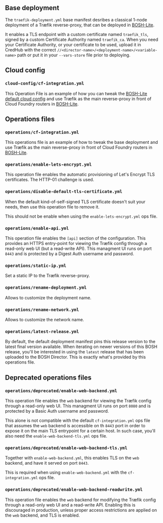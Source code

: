 ## Base deployment

The `traefik-deployment.yml` base manifest desribes a classical 1-node
deployment of a Træfik reverse-proxy, that can be deployed in
[BOSH-Lite](https://bosh.io/docs/bosh-lite.html).

It enables a TLS endpoint with a custom certificate named `traefik_tls`,
signed by a custom Certificate Authority named `traefik_ca`. When you need
your Certificate Authority, or your certificate to be used, upload it in
CredHub with the correct `//<director-name>/<deployment-name>/<variable-name>`
path or put it in your `--vars-store` file prior to deploying.


## Cloud config

### `cloud-config/cf-integration.yml`

This Operation File is an example of how you can tweak the
[BOSH-Lite default cloud config](https://github.com/cloudfoundry/cf-deployment/blob/master/iaas-support/bosh-lite/cloud-config.yml)
and use Træfik as the main reverse-proxy in front of Cloud Foundry routers in
[BOSH-Lite](https://bosh.io/docs/bosh-lite.html).


## Operations files

### `operations/cf-integration.yml`

This operations file is an example of how to tweak the base deployment and use
Træfik as the main reverse-proxy in front of Cloud Foundry routers in
[BOSH-Lite](https://bosh.io/docs/bosh-lite.html).


### `operations/enable-lets-encrypt.yml`

This operation file enables the automatic provisioning of Let's Encrypt TLS
certificates. The HTTP-01 challenge is used.


### `operations/disable-default-tls-certificate.yml`

When the default kind-of-self-signed TLS certificate doesn't suit your needs,
then use this operation file to remove it.

This should not be enable when using the `enable-lets-encrypt.yml` ops file.


### `operations/enable-api.yml`

This operation file enables the `[api]` section of the configuration. This
provides an HTTPS entry-point for viewing the Træfik config through a
read-only web UI (but a read-write API). This managment UI runs on port `8443`
and is protected by a Digest Auth username and password.


### `operations/static-ip.yml`

Set a static IP to the Træfik reverse-proxy.


### `operations/rename-deployment.yml`

Allows to customize the deployment name.


### `operations/rename-network.yml`

Allows to customize the network name.


### `operations/latest-release.yml`

By default, the default deployment manifest pins this release version to the
latest final version available. When iterating on newer versions of this BOSH
release, you'll be interested in using the `latest` release that has been
uploaded to the BOSH Director. This is exactly what's provided by this
operations file.


## Deprecated operations files


### `operations/deprecated/enable-web-backend.yml`

This operation file enables the `web` backend for viewing the Træfik config
through a read-only web UI. This managment UI runs on port `8080` and is
protected by a Basic Auth username and password.

This alone is not compatible with the default `cf-integration.yml` ops file
that assumes the `web` backend is accessible on th `8443` port in order to
expose it on the main TLS entrypoint for a certain host. In such case, you'll
also need the `enable-web-backend-tls.yml` ops file.


### `operations/deprecated/enable-web-backend-tls.yml`

Together with `enable-web-backend.yml`, this enables TLS on the `web` backend,
and have it served on port `8443`.

This is required when using `enable-web-backend.yml` with the
`cf-integration.yml` ops file.


### `operations/deprecated/enable-web-backend-readwrite.yml`

This operation file enables the `web` backend for modifying the Træfik config
through a read-only web UI and a read-write API. Enabling this is discouraged
in production, unless proper access restrictions are applied on the `web`
backend, and TLS is enabled.
